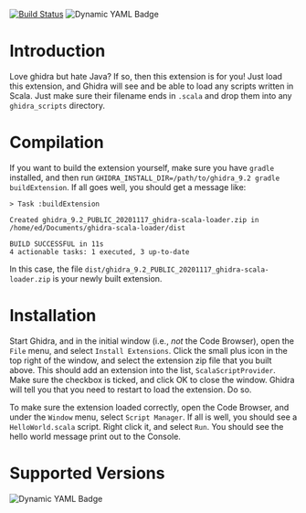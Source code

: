 [![Build Status](https://dev.azure.com/edmcman/ghidra-scala-loader/_apis/build/status/edmcman.ghidra-scala-loader?branchName=master)](https://dev.azure.com/edmcman/ghidra-scala-loader/_build/latest?definitionId=4&branchName=master) 
![Dynamic YAML Badge](https://img.shields.io/badge/dynamic/yaml?url=https%3A%2F%2Fgithub.com%2Fedmcman%2Fghidra-scala-loader%2Fraw%2Fmaster%2Fazure-pipelines.yml&query=%24.jobs%5B0%5D%5B%22strategy%22%5D%5B%22matrix%22%5D%5B%3F(%40.latest)%5D.ghidraVersion&label=Latest%20Ghidra%20version)

# Introduction #

Love ghidra but hate Java?  If so, then this extension is for you!
Just load this extension, and Ghidra will see and be able to load any
scripts written in Scala.  Just make sure their filename ends in
`.scala` and drop them into any `ghidra_scripts` directory.

# Compilation #

If you want to build the extension yourself, make sure you have
`gradle` installed, and then run
`GHIDRA_INSTALL_DIR=/path/to/ghidra_9.2 gradle buildExtension`.  If
all goes well, you should get a message like:

```
> Task :buildExtension

Created ghidra_9.2_PUBLIC_20201117_ghidra-scala-loader.zip in /home/ed/Documents/ghidra-scala-loader/dist

BUILD SUCCESSFUL in 11s
4 actionable tasks: 1 executed, 3 up-to-date
```

In this case, the file
`dist/ghidra_9.2_PUBLIC_20201117_ghidra-scala-loader.zip` is your
newly built extension.

# Installation #

Start Ghidra, and in the initial window (i.e., _not_ the Code
Browser), open the `File` menu, and select `Install Extensions`.
Click the small plus icon in the top right of the window, and select
the extension zip file that you built above.  This should add an
extension into the list, `ScalaScriptProvider`.  Make sure the
checkbox is ticked, and click OK to close the window.  Ghidra will
tell you that you need to restart to load the extension.  Do so.

To make sure the extension loaded correctly, open the Code Browser,
and under the `Window` menu, select `Script Manager`.  If all is well,
you should see a `HelloWorld.scala` script.  Right click it, and
select `Run`.  You should see the hello world message print out to the
Console.

# Supported Versions #

![Dynamic YAML Badge](https://img.shields.io/badge/dynamic/yaml?url=https%3A%2F%2Fgithub.com%2Fedmcman%2Fghidra-scala-loader%2Fraw%2Fmaster%2Fazure-pipelines.yml&query=%24.jobs%5B0%5D%5B%22strategy%22%5D%5B%22matrix%22%5D.*.ghidraVersion&label=Supported%20Ghidra%20versions)
